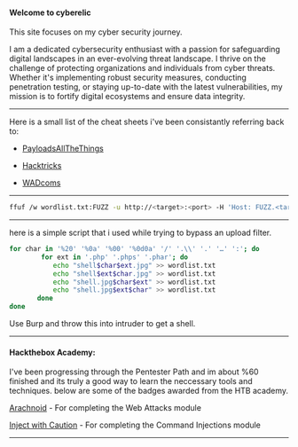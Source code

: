 #### Welcome to cyberelic

This site focuses on my cyber security journey.

I am a dedicated cybersecurity enthusiast with a passion for safeguarding digital landscapes in an ever-evolving threat landscape. I thrive on the challenge of protecting organizations and individuals from cyber threats. Whether it's implementing robust security measures, conducting penetration testing, or staying up-to-date with the latest vulnerabilities, my mission is to fortify digital ecosystems and ensure data integrity.

---

Here is a small list of the cheat sheets i've been consistantly referring back to:

- [PayloadsAllTheThings](https://github.com/swisskyrepo/PayloadsAllTheThings/tree/master)

- [Hacktricks](https://book.hacktricks.xyz/)

- [WADcoms](https://wadcoms.github.io/)

---

```bash
ffuf /w wordlist.txt:FUZZ -u http://<target>:<port> -H 'Host: FUZZ.<targetip>.local
```

---

here is a simple script that i used while trying to bypass an upload filter.


```bash
for char in '%20' '%0a' '%00' '%0d0a' '/' '.\\' '.' '…' ':'; do
        for ext in '.php' '.phps' '.phar'; do
           echo "shell$char$ext.jpg" >> wordlist.txt
           echo "shell$ext$char.jpg" >> wordlist.txt
           echo "shell.jpg$char$ext" >> wordlist.txt
           echo "shell.jpg$ext$char" >> wordlist.txt
       done
done
```

Use Burp and throw this into intruder to get a shell.

---
#### Hackthebox Academy:

I've been progressing through the Pentester Path and im about %60 finished and its truly a good way to learn the neccessary tools and techniques. below are some of the badges awarded from the HTB academy.

[Arachnoid](https://academy.hackthebox.com/achievement/badge/2fd5f36b-9e12-11ee-bfb6-bea50ffe6cb4) - For completing the Web Attacks module

[Inject with Caution](https://academy.hackthebox.com/achievement/badge/876a4881-9001-11ee-bfb6-bea50ffe6cb4) - For completing the Command Injections module 

---

<script src="https://tryhackme.com/badge/101635"></script>
